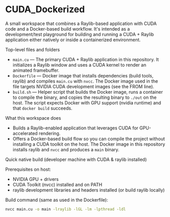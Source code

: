 # CUDA_Dockerized

A small workspace that combines a Raylib-based application with CUDA code and a Docker-based build workflow. It's intended as a development/test playground for building and running a CUDA + Raylib application either natively or inside a containerized environment.

Top-level files and folders
- `main.cu` — The primary CUDA + Raylib application in this repository. It initializes a Raylib window and uses a CUDA kernel to render an animated framebuffer.
- `Dockerfile` — Docker image that installs dependencies (build tools, raylib) and compiles `main.cu` with `nvcc`. The Docker image used in the file targets NVIDIA CUDA development images (see the FROM line).
- `build.sh` — Helper script that builds the Docker image, runs a container to compile the binary, and copies the resulting binary to `./out` on the host. The script expects Docker with GPU support (nvidia runtime) and that `docker build` succeeds.


What this workspace does
- Builds a Raylib-enabled application that leverages CUDA for GPU-accelerated rendering.
- Offers a Docker-based build flow so you can compile the project without installing a CUDA toolkit on the host. The Docker image in this repository installs raylib and `nvcc` and produces a `main` binary.

Quick native build (developer machine with CUDA & raylib installed)

Prerequisites on host:
- NVIDIA GPU + drivers
- CUDA Toolkit (nvcc) installed and on PATH
- raylib development libraries and headers installed (or build raylib locally)

Build command (same as used in the Dockerfile):

```bash
nvcc main.cu -o main -lraylib -lGL -lm -lpthread -ldl
```

